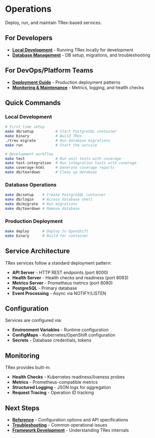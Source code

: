 # Operations

Deploy, run, and maintain TRex-based services.

## For Developers

- **[Local Development](local-development.md)** - Running TRex locally for development
- **[Database Management](database-management.md)** - DB setup, migrations, and troubleshooting

## For DevOps/Platform Teams

- **[Deployment Guide](deployment-guide.md)** - Production deployment patterns
- **[Monitoring & Maintenance](monitoring-maintenance.md)** - Metrics, logging, and health checks

## Quick Commands

### Local Development
```bash
# First time setup
make db/setup          # Start PostgreSQL container
make binary            # Build TRex
./trex migrate         # Run database migrations
make run               # Start the service

# Development workflow
make test              # Run unit tests with coverage
make test-integration  # Run integration tests with coverage
make coverage-html     # Generate coverage reports
make db/teardown       # Clean up database
```

### Database Operations
```bash
make db/setup    # Create PostgreSQL container
make db/login    # Access database shell
make db/migrate  # Run migrations
make db/teardown # Remove database
```

### Production Deployment
```bash
make deploy      # Deploy to OpenShift
make binary      # Build for container
```

## Service Architecture

TRex services follow a standard deployment pattern:
- **API Server** - HTTP REST endpoints (port 8000)
- **Health Server** - Health checks and readiness (port 8083)
- **Metrics Server** - Prometheus metrics (port 8080)
- **PostgreSQL** - Primary database
- **Event Processing** - Async via NOTIFY/LISTEN

## Configuration

Services are configured via:
- **Environment Variables** - Runtime configuration
- **ConfigMaps** - Kubernetes/OpenShift configuration
- **Secrets** - Database credentials, tokens

## Monitoring

TRex provides built-in:
- **Health Checks** - Kubernetes readiness/liveness probes
- **Metrics** - Prometheus-compatible metrics
- **Structured Logging** - JSON logs for aggregation
- **Request Tracing** - Operation ID tracking

## Next Steps

- **[Reference](../reference/)** - Configuration options and API specifications
- **[Troubleshooting](../troubleshooting/)** - Common operational issues
- **[Framework Development](../framework-development/)** - Understanding TRex internals
